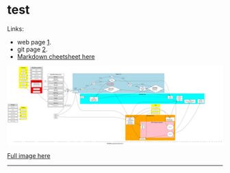# test

Links:
- web page [1].
- git page [2].
- [Markdown cheetsheet here](https://github.com/adam-p/markdown-here/wiki/Markdown-Cheatsheet)

![svg](a.svg?sanitize=true) 


[Full image here](https://raw.githubusercontent.com/georgievgeorgi/test/master/a.svg?sanitize=true)



---
[1]: http://georgievgeorgi.github.io/test/
[2]: https://github.com/georgievgeorgi/test
